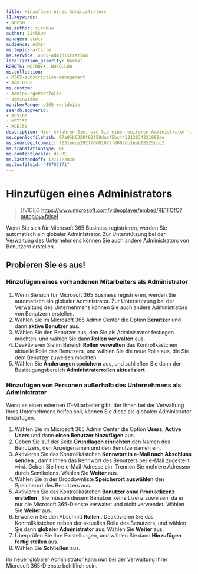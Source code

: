 ```yaml
---
title: Hinzufügen eines Administrators
f1.keywords:
- NOCSH
ms.author: sirkkuw
author: Sirkkuw
manager: scotv
audience: Admin
ms.topic: article
ms.service: o365-administration
localization_priority: Normal
ROBOTS: NOINDEX, NOFOLLOW
ms.collection:
- M365-subscription-management
- Adm_O365
ms.custom:
- AdminSurgePortfolio
- adminvideo
monikerRange: o365-worldwide
search.appverid:
- BCS160
- MET150
- MOE150
description: Hier erfahren Sie, wie Sie einen weiteren Administrator hinzufügen.
ms.openlocfilehash: 07a95b6328f82f59daef5bc443213834221089ae
ms.sourcegitcommit: f231eece2927f0d01072fd092db1eab15525bbc2
ms.translationtype: MT
ms.contentlocale: de-DE
ms.lasthandoff: 12/17/2020
ms.locfileid: "49702171"
---
```

# <a name="add-an-admin"></a>Hinzufügen eines Administrators

> [!VIDEO https://www.microsoft.com/videoplayer/embed/RE1FOfO?autoplay=false]

Wenn Sie sich für Microsoft 365 Business registrieren, werden Sie automatisch ein globaler Administrator. Zur Unterstützung bei der Verwaltung des Unternehmens können Sie auch andere Administrators von Benutzern erstellen. 

## <a name="try-it"></a>Probieren Sie es aus!

### <a name="add-an-existing-employee-as-an-admin"></a>Hinzufügen eines vorhandenen Mitarbeiters als Administrator

1. Wenn Sie sich für Microsoft 365 Business registrieren, werden Sie automatisch ein globaler Administrator. Zur Unterstützung bei der Verwaltung des Unternehmens können Sie auch andere Administrators von Benutzern erstellen. 
1. Wählen Sie im Microsoft 365 Admin Center die Option **Benutzer** und dann **aktive Benutzer** aus.
1. Wählen Sie den Benutzer aus, den Sie als Administrator festlegen möchten, und wählen Sie dann **Rollen verwalten** aus.
1. Deaktivieren Sie im Bereich **Rollen verwalten** das Kontrollkästchen aktuelle Rolle des Benutzers, und wählen Sie die neue Rolle aus, die Sie dem Benutzer zuweisen möchten.
1. Wählen Sie **Änderungen speichern** aus, und schließen Sie dann den Bestätigungsbereich **Administratorrollen aktualisiert** .

### <a name="add-someone-outside-the-company-as-an-admin"></a>Hinzufügen von Personen außerhalb des Unternehmens als Administrator

Wenn es einen externen IT-Mitarbeiter gibt, der Ihnen bei der Verwaltung Ihres Unternehmens helfen soll, können Sie diese als globalen Administrator hinzufügen.

1. Wählen Sie im Microsoft 365 Admin Center die Option **Users**, **Active Users** und dann **einen Benutzer hinzufügen** aus.
1. Geben Sie auf der Seite **Grundlagen einrichten** den Namen des Benutzers, den Anzeigenamen und den Benutzernamen ein.
1. Aktivieren Sie das Kontrollkästchen **Kennwort in e-Mail nach Abschluss senden** , damit Ihnen das Kennwort des Benutzers per e-Mail zugestellt wird. Geben Sie Ihre e-Mail-Adresse ein. Trennen Sie mehrere Adressen durch Semikolons. Wählen Sie **Weiter** aus.
1. Wählen Sie in der Dropdownliste **Speicherort auswählen** den Speicherort des Benutzers aus.
1. Aktivieren Sie das Kontrollkästchen **Benutzer ohne Produktlizenz erstellen** . Sie müssen diesem Benutzer keine Lizenz zuweisen, da er nur die Microsoft 365-Dienste verwaltet und nicht verwendet. Wählen Sie **Weiter** aus.
1. Erweitern Sie den Abschnitt **Rollen** . Deaktivieren Sie das Kontrollkästchen neben der aktuellen Rolle des Benutzers, und wählen Sie dann **globaler Administrator** aus. Wählen Sie **Weiter** aus.
1. Überprüfen Sie Ihre Einstellungen, und wählen Sie dann **Hinzufügen fertig stellen** aus.
1. Wählen Sie **Schließen** aus.

Ihr neuer globaler Administrator kann nun bei der Verwaltung Ihrer Microsoft 365-Dienste behilflich sein.